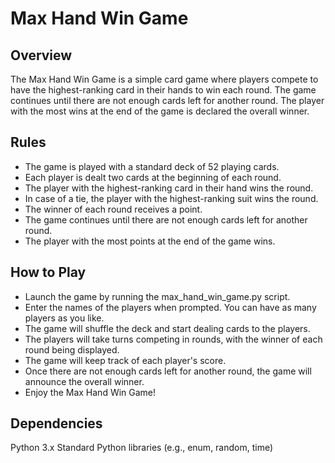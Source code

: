 # Max Hand Win Game

## Overview

The Max Hand Win Game is a simple card game where players compete to have the highest-ranking card in their hands to win each round. The game continues until there are not enough cards left for another round. The player with the most wins at the end of the game is declared the overall winner.

## Rules

- The game is played with a standard deck of 52 playing cards.
- Each player is dealt two cards at the beginning of each round.
- The player with the highest-ranking card in their hand wins the round.
- In case of a tie, the player with the highest-ranking suit wins the round.
- The winner of each round receives a point.
- The game continues until there are not enough cards left for another round.
- The player with the most points at the end of the game wins.

## How to Play

- Launch the game by running the max_hand_win_game.py script.
- Enter the names of the players when prompted. You can have as many players as you like.
- The game will shuffle the deck and start dealing cards to the players.
- The players will take turns competing in rounds, with the winner of each round being displayed.
- The game will keep track of each player's score.
- Once there are not enough cards left for another round, the game will announce the overall winner.
- Enjoy the Max Hand Win Game!

## Dependencies

Python 3.x
Standard Python libraries (e.g., enum, random, time)
